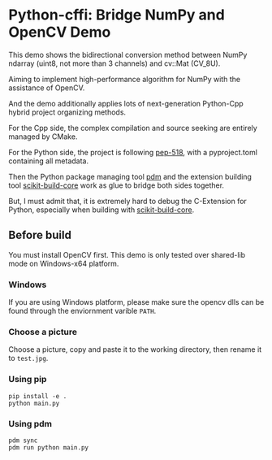 # Python-cffi: Bridge NumPy and OpenCV Demo

This demo shows the bidirectional conversion method between NumPy ndarray (uint8, not more than 3 channels) and cv::Mat (CV_8U).

Aiming to implement high-performance algorithm for NumPy with the assistance of OpenCV.

And the demo additionally applies lots of next-generation Python-Cpp hybrid project organizing methods.

For the Cpp side, the complex compilation and source seeking are entirely managed by CMake.

For the Python side, the project is following [pep-518](https://peps.python.org/pep-0518/), with a pyproject.toml containing all metadata.

Then the Python package managing tool [pdm](https://pdm.fming.dev/) and the extension building tool [scikit-build-core](https://github.com/scikit-build/scikit-build-core) work as glue to bridge both sides together.

But, I must admit that, it is extremely hard to debug the C-Extension for Python, especially when building with [scikit-build-core](https://github.com/scikit-build/scikit-build-core).

## Before build

You must install OpenCV first. This demo is only tested over shared-lib mode on Windows-x64 platform.

### Windows

If you are using Windows platform, please make sure the opencv dlls can be found through the enviornment varible `PATH`.

### Choose a picture

Choose a picture, copy and paste it to the working directory, then rename it to `test.jpg`.

### Using pip

```shell
pip install -e .
python main.py
```

### Using pdm

```shell
pdm sync
pdm run python main.py
```
